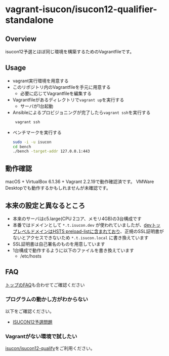 # vagrant-isucon/isucon12-qualifier-standalone

## Overview

isucon12予選とほぼ同じ環境を構築するためのVagrantfileです。

## Usage

* vagrant実行環境を用意する
* このリポジトリ内のVagrantfileを手元に用意する
  * 必要に応じてVagrantfileを編集する
* Vagrantfileがあるディレクトリで`vagrant up`を実行する
  * サーバが1台起動
* Ansibleによるプロビジョニングが完了したら`vagrant ssh`を実行する
  ```sh
   vagrant ssh
  ```
* ベンチマークを実行する
  ```sh
  sudo -i -u isucon
  cd bench
  ./bench -target-addr 127.0.0.1:443
  ```

## 動作確認

macOS + VirtualBox 6.1.36 + Vagrant 2.2.19で動作確認済です。
VMWare Desktopでも動作するかもしれませんが未確認です。

## 本来の設定と異なるところ

* 本来のサーバはc5.large(CPU 2コア、メモリ4GB)の3台構成です
* 本番ではドメインとして `*.t.isucon.dev` が使われていましたが、[devトップレベルドメインはHSTS preload-listに含まれており](https://ja.wikipedia.org/wiki/.dev)、正規のSSL証明書がないとアクセスできないため `*.t.isucon.local` に書き換えています
* SSL証明書は自己署名のものを用意しています
* 1台構成で動作するように以下のファイルを書き換えています
    * /etc/hosts

## FAQ

[トップのFAQ](../README.md#FAQ)も合わせてご確認ください

### プログラムの動かし方がわからない

以下をご確認ください。

- [ISUCON12予選問題](https://github.com/isucon/isucon12-qualify)

### Vagrantがない環境で試したい

[isucon/isucon12-qualify](https://github.com/isucon/isucon12-qualify)をご利用ください。
